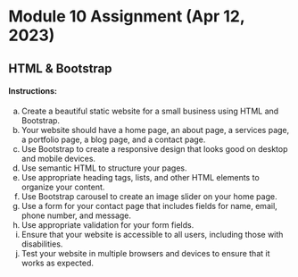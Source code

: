 # Module 10 Assignment (Apr 12, 2023)  
## HTML & Bootstrap  

#### Instructions:  

<ol type="a">
	<li>Create a beautiful static website for a small business using HTML and Bootstrap.</li>  
	<li>Your website should have a home page, an about page, a services page, a portfolio page, a blog page, and a contact page.</li>  
	<li>Use Bootstrap to create a responsive design that looks good on desktop and mobile devices.</li>  
	<li>Use semantic HTML to structure your pages.</li>  
	<li>Use appropriate heading tags, lists, and other HTML elements to organize your content.</li>  
	<li>Use Bootstrap carousel  to create an image slider on your home page.</li>  
	<li>Use a form for your contact page that includes fields for name, email, phone number, and message.</li>  
	<li>Use appropriate validation for your form fields.</li>  
	<li>Ensure that your website is accessible to all users, including those with disabilities.</li>  
	<li>Test your website in multiple browsers and devices to ensure that it works as expected.</li>  
</ol>
